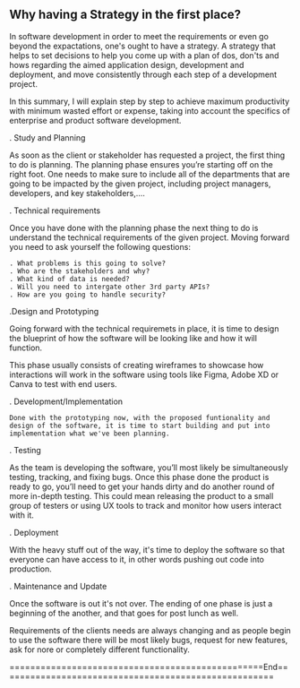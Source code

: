 ## Why having a Strategy in the first place?

In software development in order to meet the requirements or even go beyond the expactations, one's ought to have a strategy. A strategy that helps to set decisions to help you come up with a plan of dos, don'ts and hows regarding the aimed application design, development and deployment, and move consistently through each step of a development project.

In this summary, I will explain step by step to achieve maximum productivity with minimum wasted effort or expense, taking into account the specifics of enterprise and product software development.

. Study and Planning 
  
  As soon as the client or stakeholder has requested a project, the first thing to do is planning. The planning phase ensures you’re starting off on the right foot. One needs to make sure to include all of the departments that are going to be impacted by the given project, including project managers, developers, and key stakeholders,....



. Technical requirements

  Once you have done with the planning phase the next thing to do is understand the technical requirements of the given project. Moving forward you need to ask yourself the following questions:

    . What problems is this going to solve?
    . Who are the stakeholders and why?
    . What kind of data is needed?
    . Will you need to intergate other 3rd party APIs?
    . How are you going to handle security?

.Design and Prototyping 

  Going forward with the technical requiremets in place, it is time to design the blueprint of how the software will be looking like and how it will function. 

  This phase usually consists of creating wireframes to showcase how interactions will work in the software using tools like Figma, Adobe XD or Canva to test with end users. 

. Development/Implementation

    Done with the prototyping now, with the proposed funtionality and design of the software, it is time to start building and put into implementation what we've been planning. 


. Testing 

  As the team is developing the software, you’ll most likely be simultaneously testing, tracking, and fixing bugs. Once this phase done the product is ready to go, you’ll need to get your hands dirty and  do another round of more in-depth testing. This could mean releasing the product to a small group of  testers or using UX tools to track and monitor how users interact with it.


. Deployment
   
   With the heavy stuff out of the way, it's time to deploy the software so that everyone can have access to it, in other words pushing out code into production. 



. Maintenance and Update

  Once the software is out it's not over. The ending of one phase is just a beginning of the another, and that goes for post lunch as well.

  Requirements of the clients needs are always changing and as people begin to use the software there will be most likely bugs, request for new features, ask for nore or completely different functionality.




=================================================End=====================================================

